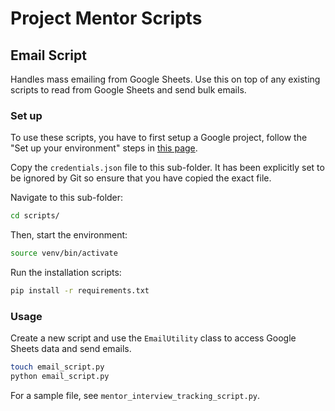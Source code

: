 # Project Mentor Scripts

## Email Script

Handles mass emailing from Google Sheets. Use this on top of any existing scripts to read from
Google Sheets and send bulk emails.

### Set up

To use these scripts, you have to first setup a Google project, follow the "Set up your
environment" steps in [this page](https://developers.google.com/apps-script/api/quickstart/python#set_up_your_environment).

Copy the `credentials.json` file to this sub-folder. It has been explicitly set to be ignored by
Git so ensure that you have copied the exact file.

Navigate to this sub-folder:

```bash
cd scripts/
```

Then, start the environment:

```bash
source venv/bin/activate
```

Run the installation scripts:

```bash
pip install -r requirements.txt
```

### Usage

Create a new script and use the `EmailUtility` class to access Google Sheets data and send emails.

```bash
touch email_script.py
python email_script.py
```

For a sample file, see `mentor_interview_tracking_script.py`.